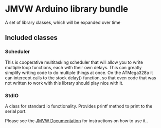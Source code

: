 # JMVW Arduino library bundle

A set of library classes, which will be expanded over time

## Included classes

 ### Scheduler
 This is cooperative multitasking scheduler that will allow you to write multiple loop functions, each with their own delays. This can greatly simplify writing code to do multiple things at once. On the ATMega328p it can intercept calls to the stock delay() function, so that even code that was not written to work with this library should play nice with it. 
 
 ### StdIO
  A class for standard io functionality. Provides printf method to print to the serial port.


Please see the [JMVW Documentation](https://github.com/NetworkAndSoftware/JMVW/wiki) for instructions on how to use it..
